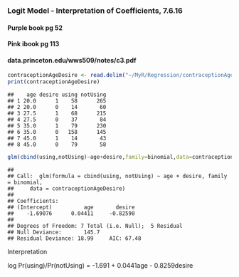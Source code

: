 ### Logit Model - Interpretation of Coefficients, 7.6.16

#### Purple book pg 52
#### Pink ibook pg 113
#### data.princeton.edu/wws509/notes/c3.pdf

```r
contraceptionAgeDesire <- read.delim("~/MyR/Regression/contraceptionAgeDesire.txt")
print(contraceptionAgeDesire)
```

```
##    age desire using notUsing
## 1 20.0      1    58      265
## 2 20.0      0    14       60
## 3 27.5      1    68      215
## 4 27.5      0    37       84
## 5 35.0      1    79      230
## 6 35.0      0   158      145
## 7 45.0      1    14       43
## 8 45.0      0    79       58
```

```r
glm(cbind(using,notUsing)~age+desire,family=binomial,data=contraceptionAgeDesire)
```

```
## 
## Call:  glm(formula = cbind(using, notUsing) ~ age + desire, family = binomial, 
##     data = contraceptionAgeDesire)
## 
## Coefficients:
## (Intercept)          age       desire  
##    -1.69076      0.04411     -0.82590  
## 
## Degrees of Freedom: 7 Total (i.e. Null);  5 Residual
## Null Deviance:	    145.7 
## Residual Deviance: 18.99 	AIC: 67.48
```
Interpretation

log Pr(using)/Pr(notUsing) = -1.691 + 0.0441age - 0.8259desire
